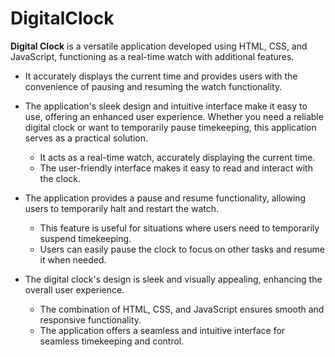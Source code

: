 # DigitalClock
**Digital Clock** is a versatile application developed using HTML, CSS, and JavaScript, functioning as a real-time watch with additional features. 

* It accurately displays the current time and provides users with the convenience of pausing and resuming the watch functionality. 

* The application's sleek design and intuitive interface make it easy to use, offering an enhanced user experience. Whether you need a reliable digital clock or want to temporarily pause timekeeping, this application serves as a practical solution.
    * It acts as a real-time watch, accurately displaying the current time.
    * The user-friendly interface makes it easy to read and interact with the clock.
    
* The application provides a pause and resume functionality, allowing users to temporarily halt and restart the watch.
    * This feature is useful for situations where users need to temporarily suspend timekeeping.
    * Users can easily pause the clock to focus on other tasks and resume it when needed.
    
* The digital clock's design is sleek and visually appealing, enhancing the overall user experience.
    * The combination of HTML, CSS, and JavaScript ensures smooth and responsive functionality.
    * The application offers a seamless and intuitive interface for seamless timekeeping and control.

